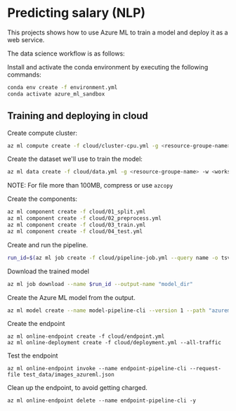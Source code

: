 # Predicting salary (NLP)

This projects shows how to use Azure ML to train a model and deploy it as a web service.

The data science workflow is as follows:

Install and activate the conda environment by executing the following commands:

```bash
conda env create -f environment.yml
conda activate azure_ml_sandbox
```

## Training and deploying in cloud

Create compute cluster:

```bash
az ml compute create -f cloud/cluster-cpu.yml -g <resource-groupe-name> -w <workspace-name>
```

Create the dataset we'll use to train the model:

```bash
az ml data create -f cloud/data.yml -g <resource-groupe-name> -w <workspace-name>
```

NOTE: For file more than 100MB, compress or use `azcopy`

Create the components:

```bash
az ml component create -f cloud/01_split.yml
az ml component create -f cloud/02_preprocess.yml
az ml component create -f cloud/03_train.yml
az ml component create -f cloud/04_test.yml
```

Create and run the pipeline.

```bash
run_id=$(az ml job create -f cloud/pipeline-job.yml --query name -o tsv)
```

Download the trained model

```bash
az ml job download --name $run_id --output-name "model_dir"
```

Create the Azure ML model from the output.

```bash
az ml model create --name model-pipeline-cli --version 1 --path "azureml://jobs/$run_id/outputs/model_dir" --type mlflow_model
```

Create the endpoint

```
az ml online-endpoint create -f cloud/endpoint.yml
az ml online-deployment create -f cloud/deployment.yml --all-traffic
```

Test the endpoint

```
az ml online-endpoint invoke --name endpoint-pipeline-cli --request-file test_data/images_azureml.json
```

Clean up the endpoint, to avoid getting charged.

```
az ml online-endpoint delete --name endpoint-pipeline-cli -y
```



